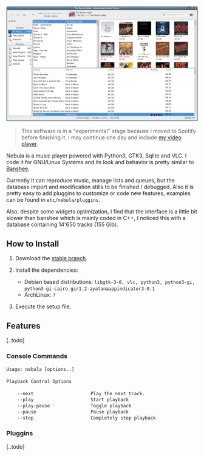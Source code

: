 ![Nebula GUI](https://raw.githubusercontent.com/rsm-gh/nebula/master/usr/share/doc/nebula/preview.jpeg)

> This software is in a "experimental" stage because I moved to Spotify before finishing it. I may continue one day and include [my video player](https://github.com/rsm-gh/vlist-player).


Nebula is a music player powered with Python3, GTK3, Sqlite and VLC. I code it for GNU/Linux Systems and its look and behavior is pretty similar to [Banshee](https://www.banshee-project.org/).

Currently it can reproduce music, manage lists and queues, but the database import and modification stills to be finished / debugged. Also it is pretty easy to add pluggins to customize or code new features, examples can be found in `etc/nebula/pluggins`.

Also, despite some widgets optimization, I find that the interface is a little bit slower than banshee which is mainly coded in C++, I noticed this with a database containing 14'650 tracks (155 Gib).

## How to Install

1. Download the [stable branch](https://github.com/rsm-gh/nebula/archive/master.zip).
2. Install the dependencies:
    * Debian based distributions: `libgtk-3-0, vlc, python3, python3-gi, python3-gi-cairo gir1.2-ayatanaappindicator3-0.1`
    * ArchLinux: `?`

3. Execute the setup file.

## Features

[..todo]


### Console Commands
```
Usage: nebula [options..]

Playback Control Options

    --next                     Play the next track.
    --play                     Start playback
    --play-pause               Toggle playback
    --pause                    Pause playback
    --stop                     Completely stop playback
```

### Pluggins

[..todo]
